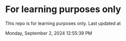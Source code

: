# For learning purposes only
This repo is for learning purposes only.
Last updated at

Monday, September 2, 2024 12:55:39 PM

